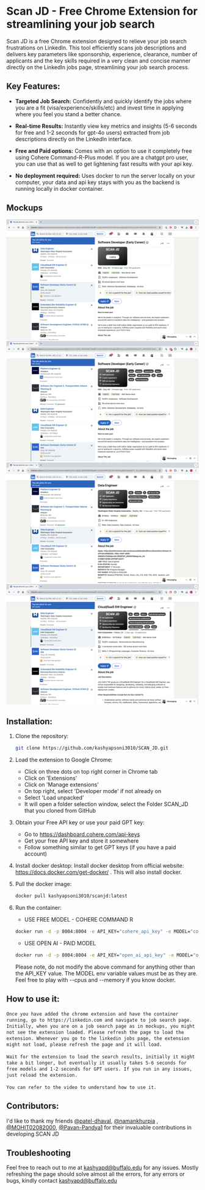 # Scan JD - Free Chrome Extension for streamlining your job search

Scan JD is a free Chrome extension designed to relieve your job search frustrations on LinkedIn. This tool efficiently scans job descriptions and delivers key parameters like sponsorship, experience, clearance, number of applicants and the key skills required in a very clean and concise manner directly on the LinkedIn jobs page, streamlining your job search process.

## Key Features:

- **Targeted Job Search:** Confidently and quickly identify the jobs where you are a fit (visa/experience/skills/etc) and invest time in applying where you feel you stand a better chance.

- **Real-time Results:** Instantly view key metrics and insights (5-6 seconds for free and 1-2 seconds for gpt-4o users) extracted from job descriptions directly on the LinkedIn interface.

- **Free and Paid options:** Comes with an option to use it completely free using Cohere Command-R-Plus model. If you are a chatgpt pro user, you can use that as well to get lightening fast results with your api key. 

- **No deployment required:** Uses docker to run the server locally on your computer, your data and api key stays with you as the backend is running locally in docker container.

## Mockups

![Mockup 1](Mockups/im1.png)
![Mockup 2](Mockups/im2.png)
![Mockup 3](Mockups/im3.png)
![Mockup 4](Mockups/im4.png)

## Installation:

1. Clone the repository:
    ```bash
    git clone https://github.com/kashyapsoni3010/SCAN_JD.git
    ```

2. Load the extension to Google Chrome:
    - Click on three dots on top right corner in Chrome tab
    - Click on 'Extensions'
    - Click on 'Manage extensions'
    - On top right, select 'Developer mode' if not already on
    - Select 'Load unpacked'
    - It will open a folder selection window, select the Folder SCAN_JD that you cloned from GitHub

3. Obtain your Free API key or use your paid GPT key:
    - Go to https://dashboard.cohere.com/api-keys
    - Get your free API key and store it somewhere
    - Follow something similar to get GPT keys (if you have a paid account)

3. Install docker desktop:
    Install docker desktop from official website: https://docs.docker.com/get-docker/ . This will also install docker.

4. Pull the docker image:
    ```bash
    docker pull kashyapsoni3010/scanjd:latest
    ```

5. Run the container:
    - USE FREE MODEL - COHERE COMMAND R
    ```bash
    docker run -d -p 8004:8004 -e API_KEY="cohere_api_key" -e MODEL="cohere" --name scanjd_instance kashyapsoni3010/scanjd
    ```
    - USE OPEN AI - PAID MODEL
    ```bash
    docker run -d -p 8004:8004 -e API_KEY="open_ai_api_key" -e MODEL="openai" --name scanjd_instance scanjd
    ```

    Please note, do not modify the above command for anything other than the API_KEY value. The MODEL env variable values must be as they are. Feel free to play with --cpus and --memory if you know docker.

## How to use it:

    Once you have added the chrome extension and have the container running, go to https://linkedin.com and navigate to job search page. Initially, when you are on a job search page as in mockups, you might not see the extension loaded. Please refresh the page to load the extension. Whenever you go to the linkedin jobs page, the extension might not load, please refresh the page and it will load.

    Wait for the extension to load the search results, initially it might take a bit longer, but eventually it usually takes 5-6 seconds for free models and 1-2 seconds for GPT users. If you run in any issues, just reload the extension. 

    You can refer to the video to understand how to use it.

<!-- ![Mockup 5](MockUps/demo.mov) -->

## Contributors:

I'd like to thank my friends 
[@patel-dhaval](https://github.com/patel-dhaval), [@namankhurpia](https://github.com/namankhurpia)
, [@MOHIT02082000](https://github.com/MOHIT02082000), [@Pavan-Pandya1](https://github.com/Pavan-Pandya1) for their invaluable contributions in developing SCAN JD

## Troubleshooting
Feel free to reach out to me at kashyapd@buffalo.edu for any issues. Mostly refreshing the page should solve almost all the errors, for any errors or bugs, kindly contact kashyapd@buffalo.edu